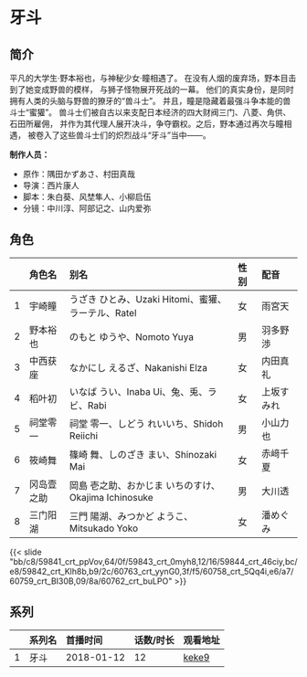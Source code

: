 # 牙斗


## 简介

平凡的大学生·野本裕也，与神秘少女·瞳相遇了。
在没有人烟的废弃场，野本目击到了她变成野兽的模样，
与狮子怪物展开死战的一幕。
他们的真实身份，是同时拥有人类的头脑与野兽的獠牙的“兽斗士”。
并且，瞳是隐藏着最强斗争本能的兽斗士“蜜獾”。
兽斗士们被自古以来支配日本经济的四大财阀三门、八菱、角供、石田所雇佣，
并作为其代理人展开决斗，争夺霸权。之后，野本通过再次与瞳相遇，
被卷入了这些兽斗士们的炽烈战斗“牙斗”当中——。

**制作人员：**
- 原作：隅田かずあさ、村田真哉
- 导演：西片康人
- 脚本：朱白葵、风埜隼人、小柳启伍
- 分镜：中川淳、阿部记之、山内爱弥

## 角色

|     |   角色名   |   别名  | 性别 |  配音  |
|:--- |:------  |:----      |:---  |:--   |
| 1 | 宇崎瞳 | うざき ひとみ、Uzaki Hitomi、蜜獾、ラーテル、Ratel | 女 | 雨宮天 |
| 2 | 野本裕也 | のもと ゆうや、Nomoto Yuya | 男 | 羽多野渉 |
| 3 | 中西获座 | なかにし えるざ、Nakanishi Elza | 女 | 内田真礼 |
| 4 | 稻叶初 | いなば うい、Inaba Ui、兔、兎、ラビ、Rabi | 女 | 上坂すみれ |
| 5 | 祠堂零一 | 祠堂 零一、しどう れいいち、Shidoh Reiichi | 男 | 小山力也 |
| 6 | 筱崎舞 | 篠崎 舞、しのざき まい、Shinozaki Mai | 女 | 赤﨑千夏 |
| 7 | 冈岛壹之助 | 岡島 壱之助、おかじま いちのすけ、Okajima Ichinosuke | 男 | 大川透 |
| 8 | 三门阳湖 | 三門 陽湖、みつかど ようこ、Mitsukado Yoko | 女 | 潘めぐみ |

{{< slide "bb/c8/59841_crt_ppVov,64/0f/59843_crt_0myh8,12/16/59844_crt_46ciy,bc/e8/59842_crt_Klh8b,b9/2c/60763_crt_yynG0,3f/f5/60758_crt_5Qq4i,e6/a7/60759_crt_BI30B,09/8a/60762_crt_buLPO" >}}

## 系列

|     | 系列名 | 首播时间       | 话数/时长 | 观看地址                                                    |
| :-- | :-- | :--------- | :---- | :------------------------------------------------------ |
| 1   | 牙斗  | 2018-01-12 | 12    | [keke9](https://www.keke9.app/play/22489-4-169972.html) |



